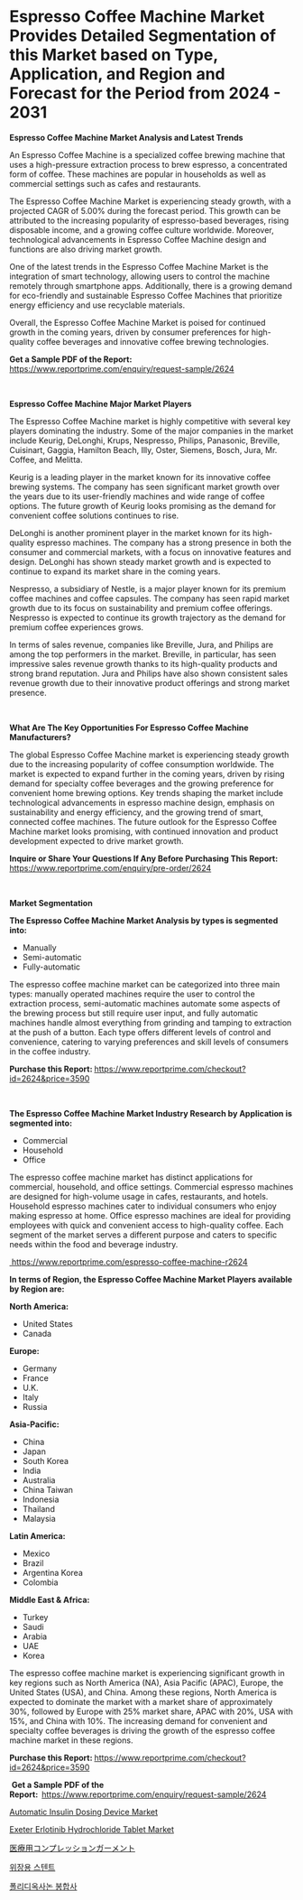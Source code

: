 <p><h1>Espresso Coffee Machine Market Provides Detailed Segmentation of this Market based on Type, Application, and Region and Forecast for the Period from 2024 - 2031</h1></p><p><strong>Espresso Coffee Machine Market Analysis and Latest Trends</strong></p>
<p><p>An Espresso Coffee Machine is a specialized coffee brewing machine that uses a high-pressure extraction process to brew espresso, a concentrated form of coffee. These machines are popular in households as well as commercial settings such as cafes and restaurants.</p><p>The Espresso Coffee Machine Market is experiencing steady growth, with a projected CAGR of 5.00% during the forecast period. This growth can be attributed to the increasing popularity of espresso-based beverages, rising disposable income, and a growing coffee culture worldwide. Moreover, technological advancements in Espresso Coffee Machine design and functions are also driving market growth.</p><p>One of the latest trends in the Espresso Coffee Machine Market is the integration of smart technology, allowing users to control the machine remotely through smartphone apps. Additionally, there is a growing demand for eco-friendly and sustainable Espresso Coffee Machines that prioritize energy efficiency and use recyclable materials.</p><p>Overall, the Espresso Coffee Machine Market is poised for continued growth in the coming years, driven by consumer preferences for high-quality coffee beverages and innovative coffee brewing technologies.</p></p>
<p><strong>Get a Sample PDF of the Report:&nbsp;</strong> <a href="https://www.reportprime.com/enquiry/request-sample/2624">https://www.reportprime.com/enquiry/request-sample/2624</a></p>
<p>&nbsp;</p>
<p><strong>Espresso Coffee Machine Major Market Players</strong></p>
<p><p>The Espresso Coffee Machine market is highly competitive with several key players dominating the industry. Some of the major companies in the market include Keurig, DeLonghi, Krups, Nespresso, Philips, Panasonic, Breville, Cuisinart, Gaggia, Hamilton Beach, Illy, Oster, Siemens, Bosch, Jura, Mr. Coffee, and Melitta.</p><p>Keurig is a leading player in the market known for its innovative coffee brewing systems. The company has seen significant market growth over the years due to its user-friendly machines and wide range of coffee options. The future growth of Keurig looks promising as the demand for convenient coffee solutions continues to rise.</p><p>DeLonghi is another prominent player in the market known for its high-quality espresso machines. The company has a strong presence in both the consumer and commercial markets, with a focus on innovative features and design. DeLonghi has shown steady market growth and is expected to continue to expand its market share in the coming years.</p><p>Nespresso, a subsidiary of Nestle, is a major player known for its premium coffee machines and coffee capsules. The company has seen rapid market growth due to its focus on sustainability and premium coffee offerings. Nespresso is expected to continue its growth trajectory as the demand for premium coffee experiences grows.</p><p>In terms of sales revenue, companies like Breville, Jura, and Philips are among the top performers in the market. Breville, in particular, has seen impressive sales revenue growth thanks to its high-quality products and strong brand reputation. Jura and Philips have also shown consistent sales revenue growth due to their innovative product offerings and strong market presence.</p></p>
<p>&nbsp;</p>
<p><strong>What Are The Key Opportunities For Espresso Coffee Machine Manufacturers?</strong></p>
<p><p>The global Espresso Coffee Machine market is experiencing steady growth due to the increasing popularity of coffee consumption worldwide. The market is expected to expand further in the coming years, driven by rising demand for specialty coffee beverages and the growing preference for convenient home brewing options. Key trends shaping the market include technological advancements in espresso machine design, emphasis on sustainability and energy efficiency, and the growing trend of smart, connected coffee machines. The future outlook for the Espresso Coffee Machine market looks promising, with continued innovation and product development expected to drive market growth.</p></p>
<p><strong>Inquire or Share Your Questions If Any Before Purchasing This Report:</strong> <a href="https://www.reportprime.com/enquiry/pre-order/2624">https://www.reportprime.com/enquiry/pre-order/2624</a></p>
<p>&nbsp;</p>
<p><strong>Market Segmentation</strong></p>
<p><strong>The Espresso Coffee Machine Market Analysis by types is segmented into:</strong></p>
<p><ul><li>Manually</li><li>Semi-automatic</li><li>Fully-automatic</li></ul></p>
<p><p>The espresso coffee machine market can be categorized into three main types: manually operated machines require the user to control the extraction process, semi-automatic machines automate some aspects of the brewing process but still require user input, and fully automatic machines handle almost everything from grinding and tamping to extraction at the push of a button. Each type offers different levels of control and convenience, catering to varying preferences and skill levels of consumers in the coffee industry.</p></p>
<p><strong>Purchase this Report:&nbsp;</strong><a href="https://www.reportprime.com/checkout?id=2624&price=3590">https://www.reportprime.com/checkout?id=2624&price=3590</a></p>
<p>&nbsp;</p>
<p><strong>The Espresso Coffee Machine Market Industry Research by Application is segmented into:</strong></p>
<p><ul><li>Commercial</li><li>Household</li><li>Office</li></ul></p>
<p><p>The espresso coffee machine market has distinct applications for commercial, household, and office settings. Commercial espresso machines are designed for high-volume usage in cafes, restaurants, and hotels. Household espresso machines cater to individual consumers who enjoy making espresso at home. Office espresso machines are ideal for providing employees with quick and convenient access to high-quality coffee. Each segment of the market serves a different purpose and caters to specific needs within the food and beverage industry.</p></p>
<p><a href="https://www.reportprime.com/espresso-coffee-machine-r2624">&nbsp;https://www.reportprime.com/espresso-coffee-machine-r2624</a></p>
<p><strong>In terms of Region, the Espresso Coffee Machine Market Players available by Region are:</strong></p>
<p>
    <p> <strong> North America: </strong>
        <ul>
            <li>United States</li>
            <li>Canada</li>
        </ul>
        </p> 
    <p> <strong> Europe: </strong>
        <ul>
            <li>Germany</li>
            <li>France</li>
            <li>U.K.</li>
            <li>Italy</li>
            <li>Russia</li>
        </ul>
        </p> 
    <p> <strong> Asia-Pacific: </strong>
        <ul>
            <li>China</li>
            <li>Japan</li>
            <li>South Korea</li>
            <li>India</li>
            <li>Australia</li>
            <li>China Taiwan</li>
            <li>Indonesia</li>
            <li>Thailand</li>
            <li>Malaysia</li>
        </ul>
        </p> 
    <p> <strong> Latin America: </strong>
        <ul>
            <li>Mexico</li>
            <li>Brazil</li>
            <li>Argentina Korea</li>
            <li>Colombia</li>
        </ul>
        </p> 
    <p> <strong> Middle East & Africa: </strong>
        <ul>
            <li>Turkey</li>
            <li>Saudi</li>
            <li>Arabia</li>
            <li>UAE</li>
            <li>Korea</li>
        </ul>
    </p>
    </p>
<p><p>The espresso coffee machine market is experiencing significant growth in key regions such as North America (NA), Asia Pacific (APAC), Europe, the United States (USA), and China. Among these regions, North America is expected to dominate the market with a market share of approximately 30%, followed by Europe with 25% market share, APAC with 20%, USA with 15%, and China with 10%. The increasing demand for convenient and specialty coffee beverages is driving the growth of the espresso coffee machine market in these regions.</p></p>
<p><strong>Purchase this Report: </strong><a href="https://www.reportprime.com/checkout?id=2624&price=3590">https://www.reportprime.com/checkout?id=2624&price=3590</a></p>
<p>&nbsp;<strong>Get a Sample PDF of the Report:&nbsp;&nbsp;</strong><a href="https://www.reportprime.com/enquiry/request-sample/2624">https://www.reportprime.com/enquiry/request-sample/2624</a></p>
<p><strong></strong></p>
<p><p><a href="https://medium.com/@vrahul.reportprime/automatic-insulin-dosing-device-market-outlook-complete-industry-analysis-2024-to-2031-eed406f728cc">Automatic Insulin Dosing Device Market</a></p><p><a href="https://www.linkedin.com/pulse/exeter-erlotinib-hydrochloride-tablet-market-research-report-ekkcc">Exeter Erlotinib Hydrochloride Tablet Market</a></p><p><a href="https://github.com/Alenaieme/Market-Research-Report-List-2/blob/main/467124725001.md">医療用コンプレッションガーメント</a></p><p><a href="https://github.com/rrmadityapu/Market-Research-Report-List-1/blob/main/283229531205.md">위장용 스텐트</a></p><p><a href="https://github.com/vanessagrant665567/Market-Research-Report-List-1/blob/main/594298431177.md">폴리디옥사논 봉합사</a></p></p>